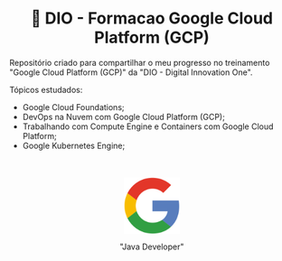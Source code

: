 <h1 align="center"> 🚀 DIO - Formacao Google Cloud Platform (GCP) </h1>

<p>
Repositório criado para compartilhar o meu progresso no treinamento "Google Cloud Platform (GCP)" da "DIO - Digital Innovation One".
</p>

<div>
  <p> Tópicos estudados:</p>
    <ul>
      <li>Google Cloud Foundations;</li>
      <li>DevOps na Nuvem com Google Cloud Platform (GCP);</li>
      <li>Trabalhando com Compute Engine e Containers com Google Cloud Platform;</li>
      <li>Google Kubernetes Engine;</li>      
  </ul>
 </div> 
<br>

<div align="center" style="display: inline_block"><br>  
     <img align="center" alt="Ricardo-java" height="100" width="100" src="https://raw.githubusercontent.com/devicons/devicon/master/icons/google/google-original.svg">
     <p align="center">"Java Developer"</p>
</div
